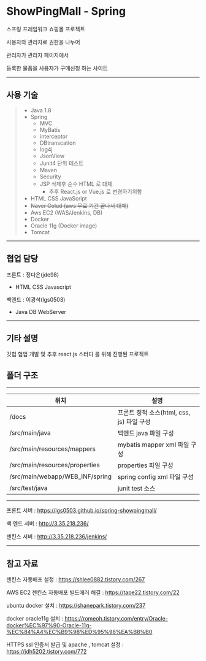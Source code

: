  # ShowPingMall - Spring

스프링 프레임워크 쇼핑몰 프로젝트

사용자와 관리자로 권한을 나누어

관리자가 관리자 페이지에서 

등록한 물품을 사용자가 구매신청 하는 사이트

***
## 사용 기술
> - Java 1.8
> - Spring 
>   - MVC 
>   - MyBatis
>   - interceptor
>   - DBtranscation
>   - log4j
>   - JsonView
>   - Junit4 단위 테스트
>   - Maven
>   - Security
>   - JSP 삭제후 순수 HTML 로 대체
>      - 추후 React.js or Vue.js 로 변경하기위함
> - HTML CSS JavaScript
> - ~~Naver Colud (aws 무료 기간 끝나서 대체)~~
> - Aws EC2 (WAS/Jenkins, DB)
> - Docker 
> - Oracle 11g (Docker image)
> - Tomcat 
>
***
## 협업 담당
프론트 : 정다은(jde98)
 - HTML CSS Javascript 

백엔드 : 이광석(lgs0503)
- Java DB WebServer 

***
## 기타 설명
깃헙 협업 개발 및 추후 react.js 스터디 를 위해 진행된 프로젝트

## 폴더 구조 
***

|  위치                          |  설명                                   | 
| --------                       | ---------                               | 
|/docs                           |프론트 정적 소스(html, css, js) 파일 구성   |
|/src/main/java                  |백엔드 java 파일 구성                      |
|/src/main/resources/mappers     |mybatis mapper xml 파일 구성              |
|/src/main/resources/properties  |properties 파일 구성                      |
|/src/main/webapp/WEB_INF/spring |spring config xml 파일 구성               |
|/src/test/java                  |junit test 소스                           |


***

프론트 서버 : https://lgs0503.github.io/spring-showpingmall/

백 엔드 서버 : http://3.35.218.236/

젠킨스 서버 : http://3.35.218.236/jenkins/

***
## 참고 자료
젠킨스 자동배포 설정 : https://shlee0882.tistory.com/267

AWS EC2 젠킨스 자동배포 빌드에러 해결 : https://tape22.tistory.com/22

ubuntu docker 설치 : https://shanepark.tistory.com/237

docker oracle11g 설치 : https://romeoh.tistory.com/entry/Oracle-docker%EC%97%90-Oracle-11g-%EC%84%A4%EC%B9%98%ED%95%98%EA%B8%B0

HTTPS ssl 인증서 발급 및 apache , tomcat 설정 : https://jdh5202.tistory.com/772